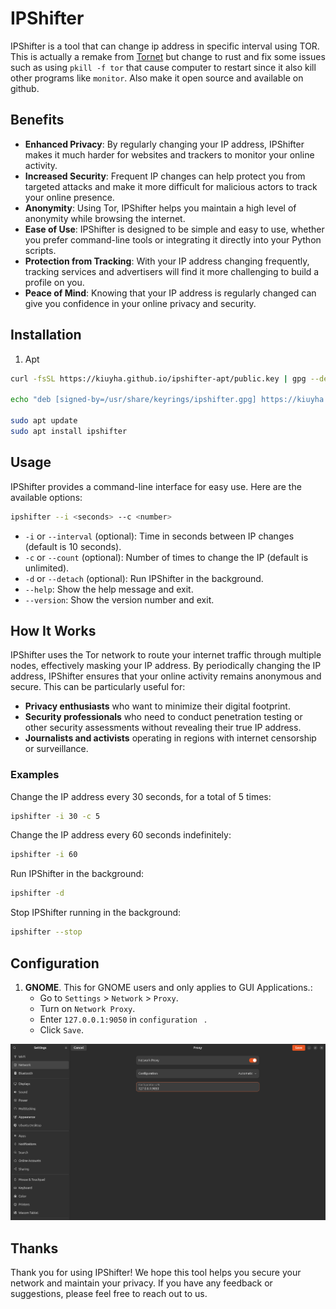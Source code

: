 # IPShifter

IPShifter is a tool that can change ip address in specific interval using TOR. This is actually a remake from [Tornet](https://github.com/ByteBreach/tornet) but change to rust and fix some issues such as using `pkill -f tor` that cause computer to restart since it also kill other programs like `monitor`. Also make it open source and available on github.

## Benefits

- **Enhanced Privacy**: By regularly changing your IP address, IPShifter makes it much harder for websites and trackers to monitor your online activity.
- **Increased Security**: Frequent IP changes can help protect you from targeted attacks and make it more difficult for malicious actors to track your online presence.
- **Anonymity**: Using Tor, IPShifter helps you maintain a high level of anonymity while browsing the internet.
- **Ease of Use**: IPShifter is designed to be simple and easy to use, whether you prefer command-line tools or integrating it directly into your Python scripts.
- **Protection from Tracking**: With your IP address changing frequently, tracking services and advertisers will find it more challenging to build a profile on you.
- **Peace of Mind**: Knowing that your IP address is regularly changed can give you confidence in your online privacy and security.

## Installation

1. Apt
```bash
curl -fsSL https://kiuyha.github.io/ipshifter-apt/public.key | gpg --dearmor | sudo tee /usr/share/keyrings/ipshifter.gpg > /dev/null

echo "deb [signed-by=/usr/share/keyrings/ipshifter.gpg] https://kiuyha.github.io/ipshifter-apt stable main" | sudo tee /etc/apt/sources.list.d/ipshifter.list

sudo apt update
sudo apt install ipshifter
```

## Usage

IPShifter provides a command-line interface for easy use. Here are the available options:

```bash
ipshifter --i <seconds> --c <number>
```

- `-i` or `--interval` (optional): Time in seconds between IP changes (default is 10 seconds).
- `-c` or `--count` (optional): Number of times to change the IP (default is unlimited).
- `-d` or `--detach` (optional): Run IPShifter in the background.
- `--help`: Show the help message and exit.
- `--version`: Show the version number and exit.

## How It Works

IPShifter uses the Tor network to route your internet traffic through multiple nodes, effectively masking your IP address. By periodically changing the IP address, IPShifter ensures that your online activity remains anonymous and secure. This can be particularly useful for:

- **Privacy enthusiasts** who want to minimize their digital footprint.
- **Security professionals** who need to conduct penetration testing or other security assessments without revealing their true IP address.
- **Journalists and activists** operating in regions with internet censorship or surveillance.

### Examples

Change the IP address every 30 seconds, for a total of 5 times:

```bash
ipshifter -i 30 -c 5
```

Change the IP address every 60 seconds indefinitely:

```bash
ipshifter -i 60
```

Run IPShifter in the background:

``` bash
ipshifter -d
```

Stop IPShifter running in the background:

```bash
ipshifter --stop
```

## Configuration

1. **GNOME**. This for GNOME users and only applies to GUI Applications.:
    - Go to `Settings` > `Network` > `Proxy`.
    - Turn on `Network Proxy`.
    - Enter `127.0.0.1:9050` in `configuration ` .
    - Click `Save`.
<img src="https://raw.githubusercontent.com/kiuyha/ipshifter/main/assets/gnome.png" alt="GNOME Configuration Example" />


## Thanks

Thank you for using IPShifter! We hope this tool helps you secure your network and maintain your privacy. If you have any feedback or suggestions, please feel free to reach out to us.